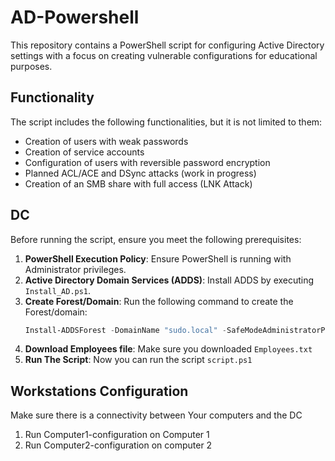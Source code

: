 # AD-Powershell

This repository contains a PowerShell script for configuring Active Directory settings with a focus on creating vulnerable configurations for educational purposes.

## Functionality

The script includes the following functionalities, but it is not limited to them:
- Creation of users with weak passwords
- Creation of service accounts
- Configuration of users with reversible password encryption
- Planned ACL/ACE and DSync attacks (work in progress)
- Creation of an SMB share with full access (LNK Attack)

## DC

Before running the script, ensure you meet the following prerequisites:

1. **PowerShell Execution Policy**: Ensure PowerShell is running with Administrator privileges.
2. **Active Directory Domain Services (ADDS)**: Install ADDS by executing `Install_AD.ps1`.
3. **Create Forest/Domain**: Run the following command to create the Forest/domain:
   ```powershell
   Install-ADDSForest -DomainName "sudo.local" -SafeModeAdministratorPassword (ConvertTo-SecureString "P@$$w0rd" -AsPlainText -Force) -InstallDns -Force
4. **Download Employees file**: Make sure you downloaded `Employees.txt`
4. **Run The Script**: Now you can run the script `script.ps1`


## Workstations Configuration 

Make sure there is a connectivity between Your computers and the DC 

1. Run Computer1-configuration on Computer 1
2. Run Computer2-configuration on computer 2


